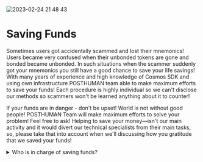 ![2023-02-24 21 48 43](https://user-images.githubusercontent.com/105545016/221274400-980c78e2-ee94-4e06-b6a7-8b54a03a52a6.jpg)
# Saving Funds
Sometimes users got accidentally scammed and lost their mnemonics! Users became very confused when their unbonded tokens are gone and bonded became unbonded. 
In such situations when the scammer suddenly got your mnemonics you still have a good chance to save your life savings! 
With many years of experience and high knowledge of Cosmos SDK and using own infrastructure POSTHUMAN team able to make maximum efforts to save your funds! 
Each procedure is highly individual so we can't disclose our methods so scammers won't be learned anything about it to counter!

If your funds are in danger - don't be upset! 
World is not without good people! 
POSTHUMAN Team will make maximum efforts to solve your problem! Feel free to ask!
Helping to save your money—isn't our main activity and it would divert our technical specialists from their main tasks, so, please take that into account when we'll discussing how you gratitude that we saved your funds!

<details>
  <summary>Who is in charge of saving funds?</summary>
  
  - Albert Andrejev: [Github](https://github.com/albertandrejev) & [Telegram](https://t.me/Albert_OpenTech)
  - Evgeniy Yakovishin: [Github](https://github.com/evgen3000) & [Telegram](https://t.me/lhavebeen)
  </details>
